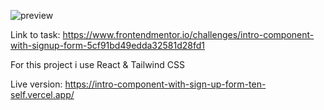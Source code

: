 ![preview](/public/desktop-preview.jpg)

Link to task: https://www.frontendmentor.io/challenges/intro-component-with-signup-form-5cf91bd49edda32581d28fd1

For this project i use React & Tailwind CSS

Live version: https://intro-component-with-sign-up-form-ten-self.vercel.app/
